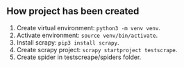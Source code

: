 ## How project has been created

1. Create virtual environment: `python3 -m venv venv`.
2. Activate environment: `source venv/bin/activate`.
3. Install scrapy: `pip3 install scrapy`.
4. Create scrapy project: `scrapy startproject testscrape`.
5. Create spider in testscreape/spiders folder.